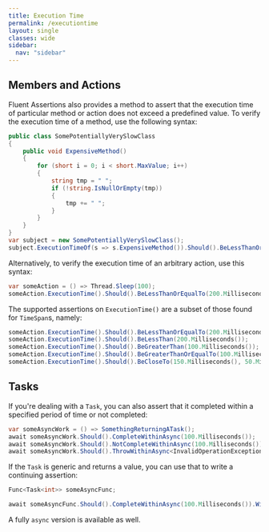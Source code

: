 ```yaml
---
title: Execution Time
permalink: /executiontime
layout: single
classes: wide
sidebar:
  nav: "sidebar"
---
```


## Members and Actions

Fluent Assertions also provides a method to assert that the execution time of particular method or action does not exceed a predefined value.
To verify the execution time of a method, use the following syntax:

```csharp
public class SomePotentiallyVerySlowClass
{
    public void ExpensiveMethod()
    {
        for (short i = 0; i < short.MaxValue; i++)
        {
            string tmp = " ";
            if (!string.IsNullOrEmpty(tmp))
            {
                tmp += " ";
            }
        }
    }
}
var subject = new SomePotentiallyVerySlowClass();
subject.ExecutionTimeOf(s => s.ExpensiveMethod()).Should().BeLessThanOrEqualTo(500.Milliseconds());
```

Alternatively, to verify the execution time of an arbitrary action, use this syntax:

```csharp
var someAction = () => Thread.Sleep(100);
someAction.ExecutionTime().Should().BeLessThanOrEqualTo(200.Milliseconds());
```

The supported assertions on `ExecutionTime()` are a subset of those found for `TimeSpan`s, namely:
```csharp
someAction.ExecutionTime().Should().BeLessThanOrEqualTo(200.Milliseconds());
someAction.ExecutionTime().Should().BeLessThan(200.Milliseconds());
someAction.ExecutionTime().Should().BeGreaterThan(100.Milliseconds());
someAction.ExecutionTime().Should().BeGreaterThanOrEqualTo(100.Milliseconds());
someAction.ExecutionTime().Should().BeCloseTo(150.Milliseconds(), 50.Milliseconds());
```

## Tasks

If you're dealing with a `Task`, you can also assert that it completed within a specified period of time or not completed:

```csharp
var someAsyncWork = () => SomethingReturningATask();
await someAsyncWork.Should().CompleteWithinAsync(100.Milliseconds());
await someAsyncWork.Should().NotCompleteWithinAsync(100.Milliseconds());
await someAsyncWork.Should().ThrowWithinAsync<InvalidOperationException>(100.Milliseconds());
```

If the `Task` is generic and returns a value, you can use that to write a continuing assertion:

```csharp
Func<Task<int>> someAsyncFunc;

await someAsyncFunc.Should().CompleteWithinAsync(100.Milliseconds()).WithResult(42);
```

A fully `async` version is available as well.
